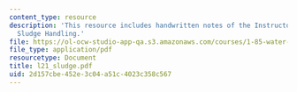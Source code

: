 ```yaml
---
content_type: resource
description: 'This resource includes handwritten notes of the Instructor on the topic:
  Sludge Handling.'
file: https://ol-ocw-studio-app-qa.s3.amazonaws.com/courses/1-85-water-and-wastewater-treatment-engineering-spring-2006/2d157cbe452e3c04a51c4023c358c567_l21_sludge.pdf
file_type: application/pdf
resourcetype: Document
title: l21_sludge.pdf
uid: 2d157cbe-452e-3c04-a51c-4023c358c567
---
```

